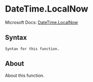 ---
---

# DateTime.LocalNow

Microsoft Docs: [DateTime.LocalNow](https://docs.microsoft.com/en-us/powerquery-m/datetime-localnow)

## Syntax

```powerquery-m
Syntax for this function.
```

## About

About this function.

